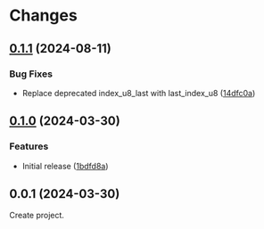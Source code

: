 # Changes

## [0.1.1](https://github.com/prantlf/v-semvut/compare/v0.1.0...v0.1.1) (2024-08-11)

### Bug Fixes

* Replace deprecated index_u8_last with last_index_u8 ([14dfc0a](https://github.com/prantlf/v-semvut/commit/14dfc0a13fb5058200a7e84b0143b4b3808d98a3))

## [0.1.0](https://github.com/prantlf/v-semvut/compare/v0.0.1...v0.1.0) (2024-03-30)

### Features

* Initial release ([1bdfd8a](https://github.com/prantlf/v-semvut/commit/1bdfd8a1f818346c720a2f7c897293f0b808e48f))

## 0.0.1 (2024-03-30)

Create project.
